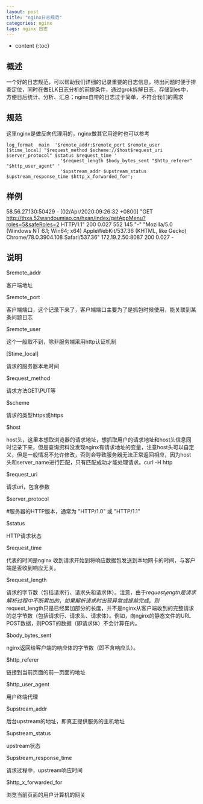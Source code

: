 ```yaml
---
layout: post
title: "nginx日志规范"
categories: nginx
tags: nginx 日志
---
```

* content
{:toc}


## 概述

一个好的日志规范，可以帮助我们详细的记录重要的日志信息，待出问题时便于排查定位，同时在做ELK日志分析的前提条件，通过grok拆解日志，存储到es中，方便日后统计、分析、汇总；nginx自带的日志过于简单，不符合我们的需求

## 规范

这里nginx是做反向代理用的，nginx做其它用途时也可以参考

    log_format  main  '$remote_addr:$remote_port $remote_user [$time_local] "$request_method $scheme://$host$request_uri $server_protocol" $status $request_time '
                        '$request_length $body_bytes_sent "$http_referer" "$http_user_agent" '
                        '$upstream_addr $upstream_status $upstream_response_time $http_x_forwarded_for';
## 样例

58.56.27.130:50429 - [02/Apr/2020:09:26:32 +0800] "GET http://thxa.52wandoumiao.cn/hxan/index/getAppMenu?roles=5&safeRoles=2 HTTP/1.1" 200 0.027 552 145 "-" "Mozilla/5.0 (Windows NT 6.1; Win64; x64) AppleWebKit/537.36 (KHTML, like Gecko) Chrome/78.0.3904.108 Safari/537.36" 172.19.2.50:8087 200 0.027 -

## 说明

$remote_addr  

客户端地址

$remote_port 

客户端端口，这个记录下来了，客户端端口主要为了是抓包时候使用，能关联到某条问题日志

$remote_user 

这个一般取不到，除非服务端采用http认证机制

[$time_local] 

请求的服务器本地时间

$request_method 

请求方法GET\PUT等

$scheme 

请求的类型https或https

$host 

host头，这里本想取浏览器的请求地址，想抓取用户的请求地址和host头信息同时记录下来，但是查询资料没发现nginx有请求地址的变量，注意host头可以自定义，但是一般情况不允许修改，否则会导致服务器无法正常返回相应，因为host头和server_name进行匹配，只有匹配成功才能处理请求。curl -H http

$request_uri 

请求uri，包含参数

$server_protocol

#服务器的HTTP版本，通常为 "HTTP/1.0" 或 "HTTP/1.1"

$status 

HTTP请求状态

$request_time 

代表的时间是nginx 收到请求开始到将响应数据包发送到本地网卡的时间，与客户端是否收到响应无关。

$request_length 

请求的字节数（包括请求行、请求头和请求体）。注意，由于$request_length是请求解析过程中不断累加的，如果解析请求时出现异常或提前完成，则$request_length只是已经累加部分的长度，并不是nginx从客户端收到的完整请求的总字节数（包括请求行、请求头、请求体）。例如，向nginx的静态文件的URL POST数据，则POST的数据（即请求体）不会计算在内。

$body_bytes_sent 

nginx返回给客户端的响应体的字节数（即不含响应头）。

$http_referer

链接到当前页面的前一页面的地址

$http_user_agent

用户终端代理

$upstream_addr

后台upstream的地址，即真正提供服务的主机地址

$upstream_status

upstream状态

$upstream_response_time 

请求过程中，upstream响应时间

$http_x_forwarded_for

浏览当前页面的用户计算机的网关

